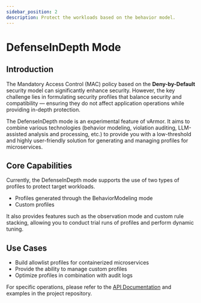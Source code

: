 ```yaml
---
sidebar_position: 2
description: Protect the workloads based on the behavior model.
---
```


# DefenseInDepth Mode

## Introduction

The Mandatory Access Control (MAC) policy based on the **Deny-by-Default** security model can significantly enhance security. However, the key challenge lies in formulating security profiles that balance security and compatibility — ensuring they do not affect application operations while providing in-depth protection.

The DefenseInDepth mode is an experimental feature of vArmor. It aims to combine various technologies (behavior modeling, violation auditing, LLM-assisted analysis and processing, etc.) to provide you with a low-threshold and highly user-friendly solution for generating and managing profiles for microservices.

## Core Capabilities

Currently, the DefenseInDepth mode supports the use of two types of profiles to protect target workloads.

* Profiles generated through the BehaviorModeling mode
* Custom profiles

It also provides features such as the observation mode and custom rule stacking, allowing you to conduct trial runs of profiles and perform dynamic tuning.

## Use Cases

* Build allowlist profiles for containerized microservices
* Provide the ability to manage custom profiles
* Optimize profiles in combination with audit logs

For specific operations, please refer to the [API Documentation](../../../getting_started/interface_specification.md#defenseindepth) and examples in the project repository.

